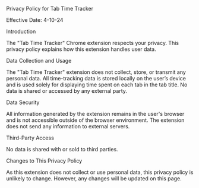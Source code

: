 Privacy Policy for Tab Time Tracker

Effective Date: 4-10-24

Introduction

The "Tab Time Tracker" Chrome extension respects your privacy. This privacy policy explains how this extension handles user data.

Data Collection and Usage

The "Tab Time Tracker" extension does not collect, store, or transmit any personal data. All time-tracking data is stored locally on the user’s device and is used solely for displaying time spent on each tab in the tab title. No data is shared or accessed by any external party.

Data Security

All information generated by the extension remains in the user's browser and is not accessible outside of the browser environment. The extension does not send any information to external servers.

Third-Party Access

No data is shared with or sold to third parties.

Changes to This Privacy Policy

As this extension does not collect or use personal data, this privacy policy is unlikely to change. However, any changes will be updated on this page.
